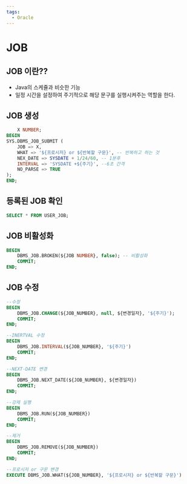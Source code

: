 ```yaml
---
tags:
  - Oracle
---
```

# JOB

## JOB 이란??
- Java의 스케쥴과 비슷한 기능
- 일정 시간을 설정하여 주기적으로 해당 문구를 실행시켜주는 역할을 한다.

## JOB 생성
```sql
	X NUMBER;
BEGIN
SYS.DBMS_JOB_SUBMIT (
	JOB => X,
	WHAT => '${프로시저} or ${반복할 구문}', -- 반복하고 하는 것
	NEX_DATE => SYSDATE + 1/24/60, -- 1분후
	INTERVAL => 'SYSDATE +${주기}', --6초 간격
	NO_PARSE => TRUE
);
END;
```

## 등록된 JOB 확인
```sql
SELECT * FROM USER_JOB;
```

## JOB 비활성화
```sql
BEGIN
	DBMS_JOB.BROKEN(${JOB NUMBER}, false); -- 비활성화
	COMMIT;
END;
```

## JOB 수정
```sql
--수정
BEGIN
	DBMS_JOB.CHANGE(${JOB_NUMBER}, null, ${변경일자}, '${주기}');
	COMMIT;
END;

--INERTVAL 수정
BEGIN
	DBMS_JOB.INTERVAL(${JOB_NUMBER}, '${주기}')
	COMMIT;
END;

--NEXT-DATE 변경
BEGIN
	DBMS_JOB.NEXT_DATE(${JOB_NUMBER}, ${변경일자})
	COMMIT;
END;

--강제 실행
BEGIN
	DBMS_JOB.RUN(${JOB_NUMBER})
	COMMIT;
END;

--제거
BEGIN
	DBMS_JOB.REMOVE(${JOB_NUMBER})
	COMMIT;
END;

--프로시저 or 구문 변경
EXECUTE DBMS_JOB.WHAT(${JOB_NUMBER}, '${프로시저} or ${반복할 구문}')
```